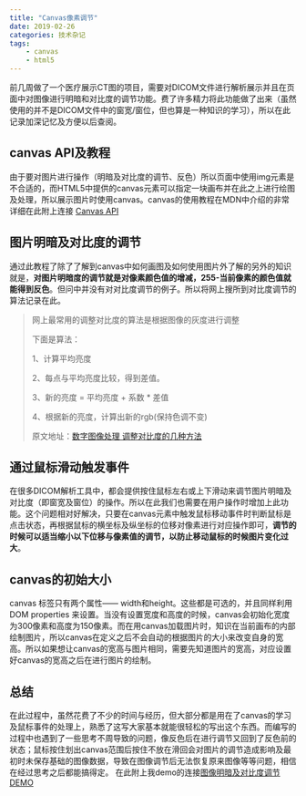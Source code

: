 ```yaml
---
title: "Canvas像素调节"
date: 2019-02-26
categories: 技术杂记
tags: 
	- canvas
	- html5
---
```


前几周做了一个医疗展示CT图的项目，需要对DICOM文件进行解析展示并且在页面中对图像进行明暗和对比度的调节功能。费了许多精力将此功能做了出来（虽然使用的并不是DICOM文件中的窗宽/窗位，但也算是一种知识的学习），所以在此记录加深记忆及方便以后查阅。

## canvas API及教程

由于要对图片进行操作（明暗及对比度的调节、反色）所以页面中使用img元素是不合适的，而HTML5中提供的canvas元素可以指定一块画布并在此之上进行绘图及处理，所以展示图片时使用canvas。canvas的使用教程在MDN中介绍的非常详细在此附上连接 [Canvas API](https://developer.mozilla.org/zh-CN/docs/Web/API/Canvas_API) 

## 图片明暗及对比度的调节

通过此教程了除了了解到canvas中如何画图及如何使用图片外了解的另外的知识就是，**对图片明暗度的调节就是对像素颜色值的增减，255-当前像素的颜色值就能得到反色**。但问中并没有对对比度调节的例子。所以将网上搜所到对比度调节的算法记录在此。

> 网上最常用的调整对比度的算法是根据图像的灰度进行调整
> 
> 下面是算法：
> 
> 1、计算平均亮度
> 
> 2、每点与平均亮度比较，得到差值。
> 
> 3、新的亮度 = 平均亮度 + 系数 *  差值
> 
> 4、根据新的亮度，计算出新的rgb(保持色调不变)
> 
> 原文地址：[数字图像处理 调整对比度的几种方法](http://blog.sina.com.cn/s/blog_715b47c201015ier.html)

## 通过鼠标滑动触发事件

在很多DICOM解析工具中，都会提供按住鼠标左右或上下滑动来调节图片明暗及对比度（即窗宽及窗位）的操作。所以在此我们也需要在用户操作时增加上此功能。这个问题相对好解决，只要在canvas元素中触发鼠标移动事件时判断鼠标是点击状态，再根据鼠标的横坐标及纵坐标的位移对像素进行对应操作即可，**调节的时候可以适当缩小以下位移与像素值的调节，以防止移动鼠标的时候图片变化过大**。


## canvas的初始大小

canvas 标签只有两个属性—— width和height。这些都是可选的，并且同样利用 DOM properties 来设置。当没有设置宽度和高度的时候，canvas会初始化宽度为300像素和高度为150像素。而在用canvas加载图片时，知识在当前画布的内部绘制图片，所以canvas在定义之后不会自动的根据图片的大小来改变自身的宽高。所以如果想让canvas的宽高与图片相同，需要先知道图片的宽高，对应设置好canvas的宽高之后在进行图片的绘制。

## 总结
在此过程中，虽然花费了不少的时间与经历，但大部分都是用在了canvas的学习及鼠标事件的处理上，熟悉了这写大家基本就能很轻松的写出这个东西。而编写的过程中也遇到了一些思考不周导致的问题，像反色后在进行调节又回到了反色前的状态；鼠标按住划出canvas范围后按住不放在滑回会对图片的调节造成影响及最初时未保存基础的图像数据，导致在图像调节后无法恢复原来图像等等问题，相信在经过思考之后都能搞得定。
在此附上我demo的连接[图像明暗及对比度调节DEMO](https://palebluedoc.github.io/blog/demo/dicom/dicom.html)
